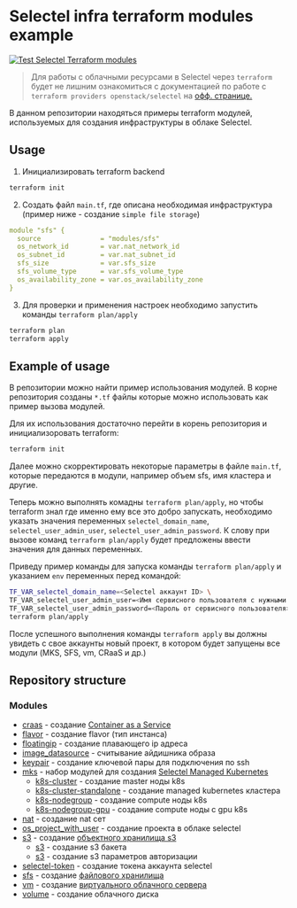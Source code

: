 # Selectel infra terraform modules example

[![Test Selectel Terraform modules](https://github.com/selectel/selectel-infra-examples/actions/workflows/modules.yml/badge.svg)](https://github.com/selectel/selectel-infra-examples/actions/workflows/modules.yml)

> Для работы с облачными ресурсами в Selectel через `terraform` будет не лишним ознакомиться с документацией по работе с `terraform providers openstack/selectel` на [офф. странице.](https://docs.selectel.ru/terraform/)

В данном репозитории находяться примеры terraform модулей, используемых для создания инфраструктуры в облаке Selectel.

## Usage

1. Инициализировать terraform backend
```bash
terraform init
```

2. Создать файл `main.tf`,  где описана необходимая инфраструктура (пример ниже - создание `simple file storage`)
```yaml
module "sfs" {
  source               = "modules/sfs"
  os_network_id        = var.nat_network_id
  os_subnet_id         = var.nat_subnet_id
  sfs_size             = var.sfs_size
  sfs_volume_type      = var.sfs_volume_type
  os_availability_zone = var.os_availability_zone
}
```

3. Для проверки и применения настроек необходимо запустить команды `terraform plan/apply`
```bash
terraform plan
terraform apply
```

## Example of usage

В репозитории можно найти пример использования модулей. В корне репозитория созданы `*.tf` файлы которые можно использовать как пример вызова модулей.

Для их использования достаточно перейти в корень репозитория и инициализоровать terraform:

```bash
terraform init
```

Далее можно скорректировать некоторые параметры в файле `main.tf`, которые передаются в модули, например объем sfs, имя кластера и другие.

Теперь можно выполнять комадны `terraform plan/apply`, но чтобы terraform знал где именно ему все это добро запускать, необходимо указать значения переменных `selectel_domain_name`, `selectel_user_admin_user`, `selectel_user_admin_password`. К слову при вызове команд `terraform plan/apply` будет предложены ввести значения для данных переменных.

Приведу пример команды для запуска команды `terraform plan/apply` и указанием `env` переменных перед командой:

```bash
TF_VAR_selectel_domain_name=<Selectel аккаунт ID> \
TF_VAR_selectel_user_admin_user=<Имя сервисного пользователя с нужными правами> \
TF_VAR_selectel_user_admin_password=<Пароль от сервисного пользователя> \
terraform plan/apply
```

После успешного выполнения команды `terraform apply` вы должны увидеть с свое аккаунты новый проект, в котором будет запущены все модули (MKS, SFS, vm, CRaaS и др.)

## Repository structure

### Modules

  * [craas](modules/craas) - создание [Container as a Service](https://selectel.ru/services/cloud/container-registry/)
  * [flavor](modules/flavor) - создание flavor (тип инстанса)
  * [floatingip](modules/floatingip) - создание плавающего ip адреса
  * [image_datasource](modules/image_datasource) - считывание айдишника образа
  * [keypair](modules/keypair) - создание ключевой пары для подключения по ssh
  * [mks](modules/mks) - набор модулей для создания [Selectel Managed Kubernetes](https://selectel.ru/services/cloud/kubernetes/)
    * [k8s-cluster](modules/mks/k8s-cluster) - создание master ноды k8s
    * [k8s-cluster-standalone](modules/mks/k8s-cluster-standalone) - создание managed kubernetes кластера
    * [k8s-nodegroup](modules/mks/k8s-nodegroup) - создание compute ноды k8s
    * [k8s-nodegroup-gpu](modules/mks/k8s-nodegroup-gpu) - создание compute ноды с gpu k8s
  * [nat](modules/nat) - создание nat сет
  * [os_project_with_user](modules/os_project_with_user) - создание проекта в облаке selectel
  * [s3](modules/s3) - создание [объектного хранилища s3](https://selectel.ru/services/cloud/storage/)
    * [s3](modules/s3-bucket) - создание s3 бакета
    * [s3](modules/s3-credentioals) - создание s3 параметров авторизации
  * [selectel-token](modules/selectel) - создание токена аккаунта selectel
  * [sfs](modules/sfs) - создание [файлового хранилища](https://selectel.ru/lab/file-storage/)
  * [vm](modules/vm) - создание [виртуального облачного сервера](https://selectel.ru/services/cloud/servers/)
  * [volume](modules/volume) - создание облачного диска